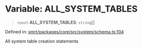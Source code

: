 # Variable: ALL\_SYSTEM\_TABLES

> `const` **ALL\_SYSTEM\_TABLES**: `string`[]

Defined in: [smrt/packages/core/src/system/schema.ts:104](https://github.com/happyvertical/smrt/blob/71a16025d52b026725fd522a392015e67e1d6489/packages/core/src/system/schema.ts#L104)

All system table creation statements
